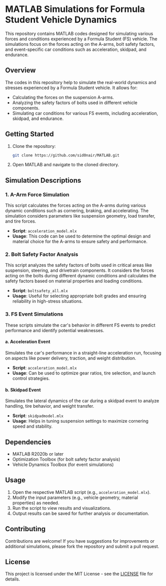 # MATLAB Simulations for Formula Student Vehicle Dynamics

This repository contains MATLAB codes designed for simulating various forces and conditions experienced by a Formula Student (FS) vehicle. The simulations focus on the forces acting on the A-arms, bolt safety factors, and event-specific car conditions such as acceleration, skidpad, and endurance.

## Overview
The codes in this repository help to simulate the real-world dynamics and stresses experienced by a Formula Student vehicle. It allows for:
- Calculating the forces on the suspension A-arms.
- Analyzing the safety factors of bolts used in different vehicle components.
- Simulating car conditions for various FS events, including acceleration, skidpad, and endurance.

## Getting Started
1. Clone the repository:
    ```bash
    git clone https://github.com/sid0nair/MATLAB.git
    ```
2. Open MATLAB and navigate to the cloned directory.

## Simulation Descriptions

### 1. A-Arm Force Simulation
This script calculates the forces acting on the A-arms during various dynamic conditions such as cornering, braking, and accelerating. The simulation considers parameters like suspension geometry, load transfer, and tire forces.

- **Script**: `acceleration_model.mlx`
- **Usage**: This code can be used to determine the optimal design and material choice for the A-arms to ensure safety and performance.

### 2. Bolt Safety Factor Analysis
This script analyzes the safety factors of bolts used in critical areas like suspension, steering, and drivetrain components. It considers the forces acting on the bolts during different dynamic conditions and calculates the safety factors based on material properties and loading conditions.

- **Script**: `boltsafety_all.mlx`
- **Usage**: Useful for selecting appropriate bolt grades and ensuring reliability in high-stress situations.

### 3. FS Event Simulations
These scripts simulate the car's behavior in different FS events to predict performance and identify potential weaknesses.

#### a. Acceleration Event
Simulates the car's performance in a straight-line acceleration run, focusing on aspects like power delivery, traction, and weight distribution.

- **Script**: `acceleration_model.mlx`
- **Usage**: Can be used to optimize gear ratios, tire selection, and launch control strategies.

#### b. Skidpad Event
Simulates the lateral dynamics of the car during a skidpad event to analyze handling, tire behavior, and weight transfer.

- **Script**: `skidpadmodel.mlx`
- **Usage**: Helps in tuning suspension settings to maximize cornering speed and stability.

## Dependencies
- MATLAB R2020b or later
- Optimization Toolbox (for bolt safety factor analysis)
- Vehicle Dynamics Toolbox (for event simulations)

## Usage
1. Open the respective MATLAB script (e.g., `acceleration_model.mlx`).
2. Modify the input parameters (e.g., vehicle geometry, material properties) as needed.
3. Run the script to view results and visualizations.
4. Output results can be saved for further analysis or documentation.

## Contributing
Contributions are welcome! If you have suggestions for improvements or additional simulations, please fork the repository and submit a pull request.

## License
This project is licensed under the MIT License - see the [LICENSE](LICENSE) file for details.
